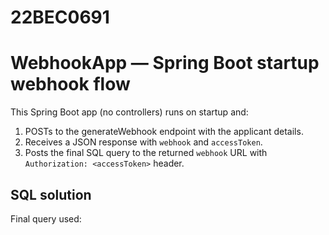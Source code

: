 # 22BEC0691
# WebhookApp — Spring Boot startup webhook flow
This Spring Boot app (no controllers) runs on startup and:

1. POSTs to the generateWebhook endpoint with the applicant details.
2. Receives a JSON response with `webhook` and `accessToken`.
3. Posts the final SQL query to the returned `webhook` URL with `Authorization: <accessToken>` header.

## SQL solution
Final query used:
